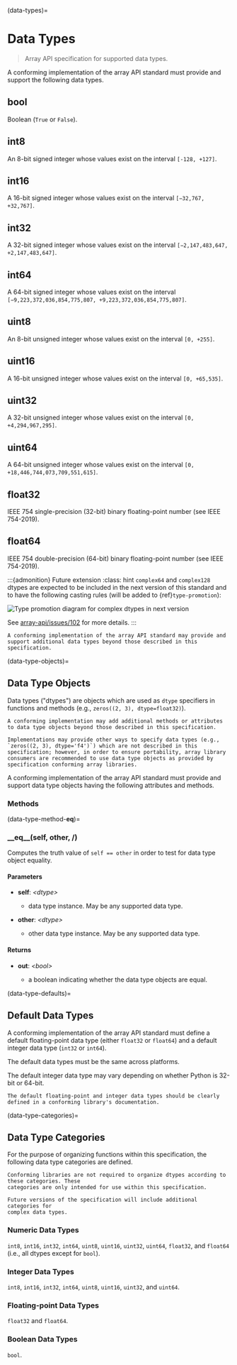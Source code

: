 (data-types)=

# Data Types

> Array API specification for supported data types.

A conforming implementation of the array API standard must provide and support the following data types.

## bool

Boolean (`True` or `False`).

## int8

An 8-bit signed integer whose values exist on the interval `[-128, +127]`.

## int16

A 16-bit signed integer whose values exist on the interval `[−32,767, +32,767]`.

## int32

A 32-bit signed integer whose values exist on the interval `[−2,147,483,647, +2,147,483,647]`.

## int64

A 64-bit signed integer whose values exist on the interval `[−9,223,372,036,854,775,807, +9,223,372,036,854,775,807]`.

## uint8

An 8-bit unsigned integer whose values exist on the interval `[0, +255]`.

## uint16

A 16-bit unsigned integer whose values exist on the interval `[0, +65,535]`.

## uint32

A 32-bit unsigned integer whose values exist on the interval `[0, +4,294,967,295]`.

## uint64

A 64-bit unsigned integer whose values exist on the interval `[0, +18,446,744,073,709,551,615]`.

## float32

IEEE 754 single-precision (32-bit) binary floating-point number (see IEEE 754-2019).

## float64

IEEE 754 double-precision (64-bit) binary floating-point number (see IEEE 754-2019).


:::{admonition} Future extension
:class: hint
`complex64` and `complex128` dtypes are expected to be included in the next
version of this standard and to have the following casting rules (will be added
to {ref}`type-promotion`):

![Type promotion diagram for complex dtypes in next version](/_static/images/dtype_promotion_complex.png)

See [array-api/issues/102](https://github.com/data-apis/array-api/issues/102)
for more details.
:::

```{note}
A conforming implementation of the array API standard may provide and support additional data types beyond those described in this specification.
```

(data-type-objects)=
## Data Type Objects

Data types ("dtypes") are objects which are used as `dtype` specifiers in functions and methods (e.g., `zeros((2, 3), dtype=float32)`).

```{note}
A conforming implementation may add additional methods or attributes to data type objects beyond those described in this specification.
```

```{note}
Implementations may provide other ways to specify data types (e.g., `zeros((2, 3), dtype='f4')`) which are not described in this specification; however, in order to ensure portability, array library consumers are recommended to use data type objects as provided by specification conforming array libraries.
```

A conforming implementation of the array API standard must provide and support data type objects having the following attributes and methods.

### Methods

<!-- NOTE: please keep the methods in alphabetical order -->

(data-type-method-__eq__)=
### \_\_eq\_\_(self, other, /)

Computes the truth value of `self == other` in order to test for data type object equality.

#### Parameters

-   **self**: _&lt;dtype&gt;_

    -   data type instance. May be any supported data type.

-   **other**: _&lt;dtype&gt;_

    -   other data type instance. May be any supported data type.

#### Returns

-   **out**: _&lt;bool&gt;_

    -   a boolean indicating whether the data type objects are equal.

(data-type-defaults)=
## Default Data Types

A conforming implementation of the array API standard must define a default floating-point data type (either `float32` or `float64`) and a default integer data type (`int32` or `int64`).

The default data types must be the same across platforms.

The default integer data type may vary depending on whether Python is 32-bit or 64-bit.

```{note}
The default floating-point and integer data types should be clearly defined in a conforming library's documentation.
```

(data-type-categories)=
## Data Type Categories

For the purpose of organizing functions within this specification, the following data type categories are defined.

```{note}
Conforming libraries are not required to organize dtypes according to these categories. These
categories are only intended for use within this specification.
```

```{note}
Future versions of the specification will include additional categories for
complex data types.
```

### Numeric Data Types

`int8`, `int16`, `int32`, `int64`, `uint8`, `uint16`, `uint32`,
`uint64`, `float32`, and `float64` (i.e., all dtypes except for `bool`).

### Integer Data Types

`int8`, `int16`, `int32`, `int64`, `uint8`, `uint16`, `uint32`, and
`uint64`.

### Floating-point Data Types

`float32` and `float64`.

### Boolean Data Types

`bool`.
